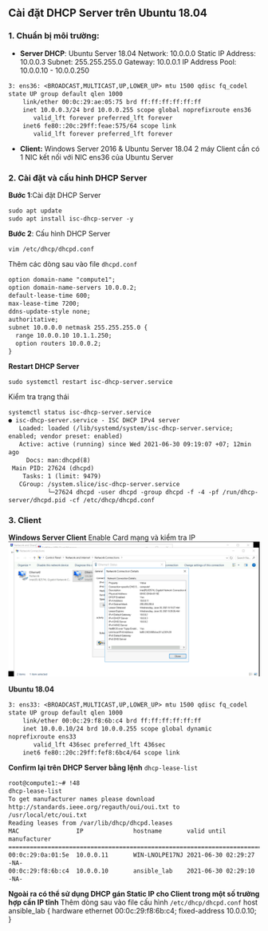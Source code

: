 ## Cài đặt DHCP Server trên Ubuntu 18.04
### 1. Chuẩn bị môi trường:
- **Server DHCP**: Ubuntu Server 18.04
Network: 10.0.0.0
Static IP Address: 10.0.0.3
Subnet: 255.255.255.0
Gateway: 10.0.0.1
IP Address Pool: 10.0.0.10 - 10.0.0.250
```
3: ens36: <BROADCAST,MULTICAST,UP,LOWER_UP> mtu 1500 qdisc fq_codel state UP group default qlen 1000
    link/ether 00:0c:29:ae:05:75 brd ff:ff:ff:ff:ff:ff
    inet 10.0.0.3/24 brd 10.0.0.255 scope global noprefixroute ens36
       valid_lft forever preferred_lft forever
    inet6 fe80::20c:29ff:feae:575/64 scope link 
       valid_lft forever preferred_lft forever
```
- **Client:** 
Windows Server 2016 & Ubuntu Server 18.04
2 máy Client cần có 1 NIC kết nối với NIC ens36 của Ubuntu Server 
### 2. Cài đặt và cấu hinh DHCP Server 
**Bước 1**:Cài đặt DHCP Server
```
sudo apt update
sudo apt install isc-dhcp-server -y
```
**Bước 2**: Cấu hình DHCP Server
```
vim /etc/dhcp/dhcpd.conf
```
Thêm các dòng sau vào file `dhcpd.conf`
```
option domain-name "compute1";
option domain-name-servers 10.0.0.2;	
default-lease-time 600;
max-lease-time 7200;
ddns-update-style none;
authoritative;
subnet 10.0.0.0 netmask 255.255.255.0 {
  range 10.0.0.10 10.1.1.250;
  option routers 10.0.0.2;
}
```
**Restart DHCP Server** 
```
sudo systemctl restart isc-dhcp-server.service
```
Kiểm tra trạng thái
```
systemctl status isc-dhcp-server.service
● isc-dhcp-server.service - ISC DHCP IPv4 server
   Loaded: loaded (/lib/systemd/system/isc-dhcp-server.service; enabled; vendor preset: enabled)
   Active: active (running) since Wed 2021-06-30 09:19:07 +07; 12min ago
     Docs: man:dhcpd(8)
 Main PID: 27624 (dhcpd)
    Tasks: 1 (limit: 9479)
   CGroup: /system.slice/isc-dhcp-server.service
           └─27624 dhcpd -user dhcpd -group dhcpd -f -4 -pf /run/dhcp-server/dhcpd.pid -cf /etc/dhcp/dhcpd.conf
```
### 3. Client
**Windows Server Client**
Enable Card mạng và kiểm tra IP
![windows](./img/windows.png)

**Ubuntu 18.04**
```
3: ens33: <BROADCAST,MULTICAST,UP,LOWER_UP> mtu 1500 qdisc fq_codel state UP group default qlen 1000
    link/ether 00:0c:29:f8:6b:c4 brd ff:ff:ff:ff:ff:ff
    inet 10.0.0.10/24 brd 10.0.0.255 scope global dynamic noprefixroute ens33
       valid_lft 436sec preferred_lft 436sec
    inet6 fe80::20c:29ff:fef8:6bc4/64 scope link
```
**Confirm lại trên DHCP Server bằng lệnh** `dhcp-lease-list`
```
root@compute1:~# !48
dhcp-lease-list
To get manufacturer names please download http://standards.ieee.org/regauth/oui/oui.txt to /usr/local/etc/oui.txt
Reading leases from /var/lib/dhcp/dhcpd.leases
MAC                IP              hostname       valid until         manufacturer        
===============================================================================================
00:0c:29:0a:01:5e  10.0.0.11       WIN-LNOLPE17NJ 2021-06-30 02:29:27 -NA-                
00:0c:29:f8:6b:c4  10.0.0.10       ansible_lab    2021-06-30 02:29:10 -NA- 
```
**Ngoài ra có thể sử dụng DHCP gán Static IP cho Client trong một số trường hợp cần IP tĩnh**
Thêm dòng sau vào file cấu hình `/etc/dhcp/dhcpd.conf`
host ansible_lab {
  hardware ethernet 00:0c:29:f8:6b:c4;
  fixed-address 10.0.0.10;
}
